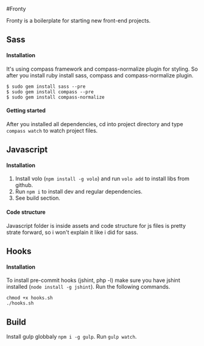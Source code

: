 #Fronty

Fronty is a boilerplate for starting new front-end projects.

## Sass

#### Installation

It's using compass framework and compass-normalize plugin for styling. So after you install ruby install sass, compass and compass-normalize plugin.

```
$ sudo gem install sass --pre
$ sudo gem install compass --pre
$ sudo gem install compass-normalize
```

#### Getting started

After you installed all dependencies, cd into project directory and type `compass watch` to watch project files.

## Javascript

#### Installation

1. Install volo (`npm install -g volo`) and run `volo add` to install libs from github.
2. Run `npm i` to install dev and regular dependencies.
3. See build section.

#### Code structure

Javascript folder is inside assets and code structure for js files is pretty strate forward, so i won't explain it like i did for sass.

## Hooks

#### Installation

To install pre-commit hooks (jshint, php -l) make sure you have jshint installed (`node install -g jshint`). Run the following commands.

```
chmod +x hooks.sh
./hooks.sh
```

## Build

Install gulp globbaly `npm i -g gulp`.
Run `gulp watch`.